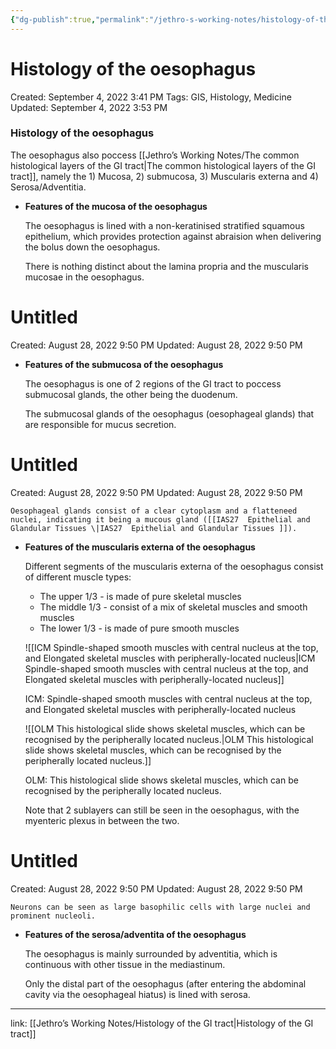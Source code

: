 ```yaml
---
{"dg-publish":true,"permalink":"/jethro-s-working-notes/histology-of-the-oesophagus/","dgPassFrontmatter":true}
---
```



# Histology of the oesophagus

Created: September 4, 2022 3:41 PM
Tags: GIS, Histology, Medicine
Updated: September 4, 2022 3:53 PM

### Histology of the oesophagus

The oesophagus also poccess [[Jethro’s Working Notes/The common histological layers of the GI tract\|The common histological layers of the GI tract]], namely the 1) Mucosa, 2) submucosa, 3) Muscularis externa and 4) Serosa/Adventitia.

- **Features of the mucosa of the oesophagus**
    
    The oesophagus is lined with a non-keratinised stratified squamous epithelium, which provides protection against abraision when delivering the bolus down the oesophagus.
    
    There is nothing distinct about the lamina propria and the muscularis mucosae in the oesophagus.
    
    
<div class="transclusion internal-embed is-loaded"><div class="markdown-embed">





# Untitled

Created: August 28, 2022 9:50 PM
Updated: August 28, 2022 9:50 PM

</div></div>

    
- **Features of the submucosa of the oesophagus**
    
    The oesophagus is one of 2 regions of the GI tract to poccess submucosal glands, the other being the duodenum.
    
    The submucosal glands of the oesophagus (oesophageal glands) that are responsible for mucus secretion.
    
    
<div class="transclusion internal-embed is-loaded"><div class="markdown-embed">





# Untitled

Created: August 28, 2022 9:50 PM
Updated: August 28, 2022 9:50 PM

</div></div>

    
    Oesophageal glands consist of a clear cytoplasm and a flatteneed nuclei, indicating it being a mucous gland ([[IAS27  Epithelial and Glandular Tissues \|IAS27  Epithelial and Glandular Tissues ]]).
    
- **Features of the muscularis externa of the oesophagus**
    
    Different segments of the muscularis externa of the oesophagus consist of different muscle types:
    
    - The upper 1/3 - is made of pure skeletal muscles
    - The middle 1/3 - consist of a mix of skeletal muscles and smooth muscles
    - The lower 1/3 - is made of pure smooth muscles
    
    ![[ICM  Spindle-shaped smooth muscles with central nucleus at the top, and Elongated skeletal muscles with peripherally-located nucleus\|ICM  Spindle-shaped smooth muscles with central nucleus at the top, and Elongated skeletal muscles with peripherally-located nucleus]]
    
    ICM: Spindle-shaped smooth muscles with central nucleus at the top, and Elongated skeletal muscles with peripherally-located nucleus
    
    ![[OLM  This histological slide shows skeletal muscles, which can be recognised by the peripherally located nucleus.\|OLM  This histological slide shows skeletal muscles, which can be recognised by the peripherally located nucleus.]]
    
    OLM: This histological slide shows skeletal muscles, which can be recognised by the peripherally located nucleus.
    
    Note that 2 sublayers can still be seen in the oesophagus, with the myenteric plexus in between the two.
    
    
<div class="transclusion internal-embed is-loaded"><div class="markdown-embed">





# Untitled

Created: August 28, 2022 9:50 PM
Updated: August 28, 2022 9:50 PM

</div></div>

    
    Neurons can be seen as large basophilic cells with large nuclei and prominent nucleoli.
    
- **Features of the serosa/adventita of the oesophagus**
    
    The oesophagus is mainly surrounded by adventitia, which is continuous with other tissue in the mediastinum.
    
    Only the distal part of the oesophagus (after entering the abdominal cavity via the oesophageal hiatus) is lined with serosa.
    

---

link: [[Jethro’s Working Notes/Histology of the GI tract\|Histology of the GI tract]]
